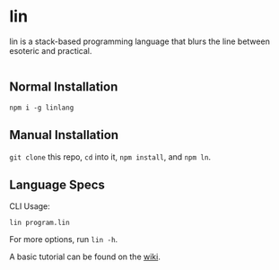 # lin

lin is a stack-based programming language that blurs the line between esoteric and practical.

```

```

## Normal Installation

    npm i -g linlang

## Manual Installation

`git clone` this repo, `cd` into it, `npm install`, and `npm ln`.

## Language Specs

CLI Usage:

    lin program.lin

For more options, run `lin -h`.

A basic tutorial can be found on the [wiki](https://github.com/molarmanful/lin/wiki).